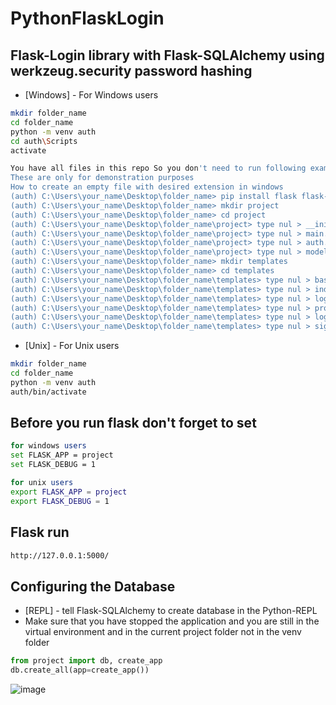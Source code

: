 # PythonFlaskLogin

## Flask-Login library with Flask-SQLAlchemy using werkzeug.security password hashing

- [Windows] - For Windows users

```sh
mkdir folder_name
cd folder_name
python -m venv auth
cd auth\Scripts
activate

You have all files in this repo So you don't need to run following example commands 
These are only for demonstration purposes 
How to create an empty file with desired extension in windows
(auth) C:\Users\your_name\Desktop\folder_name> pip install flask flask-sqlalchemy flask-login
(auth) C:\Users\your_name\Desktop\folder_name> mkdir project
(auth) C:\Users\your_name\Desktop\folder_name> cd project
(auth) C:\Users\your_name\Desktop\folder_name\project> type nul > __init__.py
(auth) C:\Users\your_name\Desktop\folder_name\project> type nul > main.py
(auth) C:\Users\your_name\Desktop\folder_name\project> type nul > auth.py
(auth) C:\Users\your_name\Desktop\folder_name\project> type nul > models.py
(auth) C:\Users\your_name\Desktop\folder_name> mkdir templates
(auth) C:\Users\your_name\Desktop\folder_name> cd templates
(auth) C:\Users\your_name\Desktop\folder_name\templates> type nul > base.html
(auth) C:\Users\your_name\Desktop\folder_name\templates> type nul > index.html
(auth) C:\Users\your_name\Desktop\folder_name\templates> type nul > login.html
(auth) C:\Users\your_name\Desktop\folder_name\templates> type nul > profile.html
(auth) C:\Users\your_name\Desktop\folder_name\templates> type nul > login.html
(auth) C:\Users\your_name\Desktop\folder_name\templates> type nul > signup.html

```

- [Unix] - For Unix users
```sh
mkdir folder_name
cd folder_name
python -m venv auth
auth/bin/activate
```

## Before you run flask don't forget to set 
```sh
for windows users
set FLASK_APP = project
set FLASK_DEBUG = 1

for unix users
export FLASK_APP = project
export FLASK_DEBUG = 1
```

## Flask run 
```sh
http://127.0.0.1:5000/
```


## Configuring the Database
- [REPL] - tell Flask-SQLAlchemy to create database in the Python-REPL
- Make sure that you have stopped the application and you are still in the virtual environment and in the current project folder not in the venv folder 
```python
from project import db, create_app
db.create_all(app=create_app())
```


![image](https://user-images.githubusercontent.com/24410504/116811212-b78aea80-ab50-11eb-9c99-f6495e77bc60.png)

